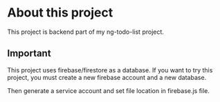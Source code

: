 # About this project

This project is backend part of my ng-todo-list project.

## Important 

This project uses firebase/firestore as a database.
If you want to try this project, you must create a new firebase account and a new database.

Then generate a service account and set file location in firebase.js file.